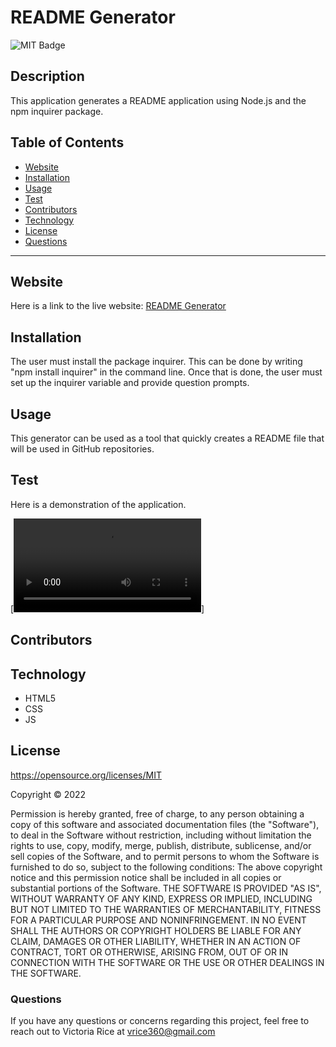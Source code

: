 # README Generator
![MIT Badge](https://img.shields.io/badge/License-MIT-green)

## Description
This application generates a README application using Node.js and the npm inquirer package. 

## Table of Contents 
* [Website](#Website)
* [Installation](#Installation)
* [Usage](#Usage)
* [Test](#Test)
* [Contributors](#contributors)
* [Technology](#technology)
* [License](license)
* [Questions](#Questions)

***

## Website
Here is a link to the live website:
[README Generator](https://github.com/vtori37/README-generator)

## Installation 
The user must install the package inquirer. This can be done by writing "npm install inquirer" in the command line. Once that is done, the user must set up the inquirer variable and provide question prompts.

## Usage
This generator can be used as a tool that quickly creates a README file that will be used in GitHub repositories.

## Test
Here is a demonstration of the application.

[![Video Demo](https://user-images.githubusercontent.com/95240889/162672338-1c60da14-9ac5-4280-b86b-d42db90e4d71.mp4)]

## Contributors


## Technology
* HTML5
* CSS 
* JS


## License 
https://opensource.org/licenses/MIT

Copyright © 2022 

Permission is hereby granted, free of charge, to any person obtaining a copy of this software and associated documentation files (the "Software"), to deal in the Software without restriction, including without limitation the rights to use, copy, modify, merge, publish, distribute, sublicense, and/or sell copies of the Software, and to permit persons to whom the Software is furnished to do so, subject to the following conditions:
The above copyright notice and this permission notice shall be included in all copies or substantial portions of the Software.
THE SOFTWARE IS PROVIDED "AS IS", WITHOUT WARRANTY OF ANY KIND, EXPRESS OR IMPLIED, INCLUDING BUT NOT LIMITED TO THE WARRANTIES OF MERCHANTABILITY, FITNESS FOR A PARTICULAR PURPOSE AND NONINFRINGEMENT. IN NO EVENT SHALL THE AUTHORS OR COPYRIGHT HOLDERS BE LIABLE FOR ANY CLAIM, DAMAGES OR OTHER LIABILITY, WHETHER IN AN ACTION OF CONTRACT, TORT OR OTHERWISE, ARISING FROM, OUT OF OR IN CONNECTION WITH THE SOFTWARE OR THE USE OR OTHER DEALINGS IN THE SOFTWARE.



### Questions
If you have any questions or concerns regarding this project, feel free to reach out to Victoria Rice at vrice360@gmail.com


